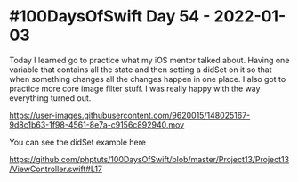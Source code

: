 # #100DaysOfSwift Day 54 - 2022-01-03

Today I learned go to practice what my iOS mentor talked about.  Having one variable that contains all the state and then setting a didSet on it so that when something changes all the changes happen in one place.  I also got to practice more core image filter stuff.  I was really happy with the way everything turned out.  

https://user-images.githubusercontent.com/9620015/148025167-9d8c1b63-1f98-4561-8e7a-c9156c892940.mov


You can see the didSet example here

https://github.com/phptuts/100DaysOfSwift/blob/master/Project13/Project13/ViewController.swift#L17